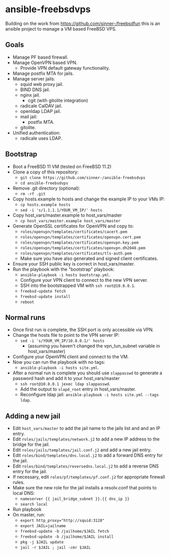 # ansible-freebsdvps
Building on the work from https://github.com/sinner-/freebsdfun this is an ansible project to manage a VM based FreeBSD VPS.

## Goals
* Manage PF based firewall.
* Manage OpenVPN based VPN.
  * Provide VPN default gateway functionality.
* Manage postfix MTA for jails.
* Manage server jails:
  * squid web proxy jail.
  * BIND DNS jail.
  * nginx jail.
    * cgit (with gitolite integration)
  * radicale CalDAV jail.
  * openldap LDAP jail.
  * mail jail:
    * postfix MTA.
  * gitolite.
* Unified authentication:
  * radicale uses LDAP.

## Bootstrap
* Boot a FreeBSD 11 VM (tested on FreeBSD 11.2)
* Clone a copy of this repository:
  * `git clone https://github.com/sinner-/ansible-freebsdvps`
  * `cd ansible-freebsdvps`
* Remove .git directory (optional):
  * `rm -rf .git`
* Copy hosts.example to hosts and change the example IP to your VMs IP:
  * `cp hosts.example hosts`
  * `sed -i 's/1.1.1.1/YOUR_VM_IP/' hosts`
* Copy host_vars/master.example to host_vars/master
  * `cp host_vars/master.example host_vars/master`
* Generate OpenSSL certificates for OpenVPN and copy to:
  * `roles/openvpn/templates/certificates/cacert.pem`
  * `roles/openvpn/templates/certificates/openvpn.cert.pem`
  * `roles/openvpn/templates/certificates/openvpn.key.pem`
  * `roles/openvpn/templates/certificates/openvpn.dh2048.pem`
  * `roles/openvpn/templates/certificates/tls-auth.pem`
  * Make sure you have also generated and signed client certificates.
* Ensure your SSH public key is correct in host_vars/master.
* Run the playbook with the "bootstrap" playbook:
  * `ansible-playbook -i hosts bootstrap.yml`.
  * Configure your VPN client to connect to the new VPN server.
  * SSH into the bootstrapped VM with `ssh root@10.8.0.1`.
  * `freebsd-update fetch`
  * `freebsd-update install`
  * `reboot`

## Normal runs
* Once first run is complete, the SSH port is only accessible via VPN.
* Change the hosts file to point to the VPN server IP:
  * `sed -i 's/YOUR_VM_IP/10.8.0.1/' hosts`
    * (assuming you haven't changed the vpn_tun_subnet variable in host_vars/master)
* Configure your OpenVPN client and connect to the VM.
* Now you can run the playbook with no tags:
  * `ansible-playbook -i hosts site.yml`.
* After a normal run is complete you should use `slappasswd` to generate a password hash and add it to your host_vars/master
  * `ssh root@10.8.0.1 jexec ldap slappasswd`.
  * Add the output to `slapd_root` entry in host_vars/master.
  * Reconfigure ldap jail: `ansible-playbook -i hosts site.yml --tags ldap`.

## Adding a new jail
* Edit `host_vars/master` to add the jail name to the jails list and and an IP entry.
* Edit `roles/jails/templates/network.j2` to add a new IP address to the bridge for the jail.
* Edit `roles/jails/templates/jail.conf.j2` and add a new jail entry.
* Edit `roles/bind/templates/dns.local.j2` to add a forward DNS entry for the jail.
* Edit `roles/bind/templates/reversedns.local.j2` to add a reverse DNS entry for the jail.
* If necessary, edit `roles/pf/templates/pf.conf.j2` for appropriate firewall rules.
* Make sure the new role for the jail installs a resolv.conf that points to local DNS:
  * `nameserver {{ jail_bridge_subnet }}.{{ dns_ip }}`
  * `search local`
* Run playbook
* On master, run:
  * `export http_proxy="http://squid:3128"`
  * `export JAIL=jailname`
  * `freebsd-update -b /jailhome/$JAIL fetch`
  * `freebsd-update -b /jailhome/$JAIL install`
  * `pkg -j $JAIL update`
  * `jail -r $JAIL ; jail -cmr $JAIL`
